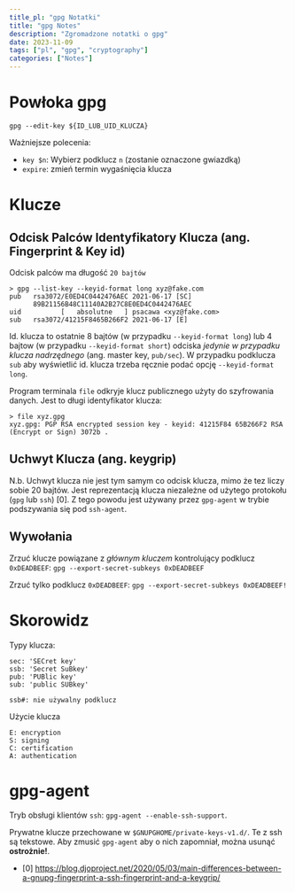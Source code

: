 ```yaml
---
title_pl: "gpg Notatki"
title: "gpg Notes"
description: "Zgromadzone notatki o gpg"
date: 2023-11-09
tags: ["pl", "gpg", "cryptography"]
categories: ["Notes"]
---
```


# Powłoka gpg

`gpg --edit-key ${ID_LUB_UID_KLUCZA}`

Ważniejsze polecenia:

- `key $n`: Wybierz podklucz `n` (zostanie oznaczone gwiazdką)
- `expire`: zmień termin wygaśnięcia klucza

# Klucze

## Odcisk Palców Identyfikatory Klucza (ang. Fingerprint & Key id)

Odcisk palców ma długość `20 bajtów`

```
> gpg --list-key --keyid-format long xyz@fake.com
pub   rsa3072/E0ED4C0442476AEC 2021-06-17 [SC]
      89B21156B48C11140A2B27C8E0ED4C0442476AEC
uid          [   absolutne   ] psacawa <xyz@fake.com>
sub   rsa3072/41215F8465B266F2 2021-06-17 [E]
```

Id. klucza to ostatnie 8 bajtów (w przypadku `--keyid-format long`) lub 4 bajtow (w przypadku `--keyid-format short`) odciska _jedynie w przypadku klucza nadrzędnego_ (ang. master key, `pub/sec`). W przypadku podklucza `sub` aby wyświetlić id. klucza trzeba ręcznie podać opcję `--keyid-format long`.

Program terminala `file` odkryje klucz publicznego użyty do szyfrowania danych. Jest to długi identyfikator klucza:

```
> file xyz.gpg
xyz.gpg: PGP RSA encrypted session key - keyid: 41215F84 65B266F2 RSA (Encrypt or Sign) 3072b .
```

## Uchwyt Klucza (ang. keygrip)

N.b. Uchwyt klucza nie jest tym samym co odcisk klucza, mimo że tez liczy sobie 20 bajtów. Jest reprezentacją klucza niezależne od użytego protokołu (`gpg` lub `ssh`) [0]. Z tego powodu jest używany przez `gpg-agent` w trybie podszywania się pod `ssh-agent`.

## Wywołania

Zrzuć klucze powiązane z _głównym kluczem_ kontrolujący podklucz `0xDEADBEEF`:
`gpg --export-secret-subkeys 0xDEADBEEF`

Zrzuć tylko podklucz `0xDEADBEEF`:
`gpg --export-secret-subkeys 0xDEADBEEF!`

# Skorowidz

Typy klucza:

```
sec: 'SECret key'
ssb: 'Secret SuBkey'
pub: 'PUBlic key'
sub: 'public SUBkey'
```

```
ssb#: nie używalny podklucz
```

Użycie klucza

```
E: encryption
S: signing
C: certification
A: authentication
```

# gpg-agent

Tryb obsługi klientów `ssh`: `gpg-agent --enable-ssh-support`.

Prywatne klucze przechowane w `$GNUPGHOME/private-keys-v1.d/`. Te z ssh są tekstowe. Aby zmusić `gpg-agent` aby o nich zapomniał, można usunąć **ostrożnie!**.

<!-- TODO 10/11/20 psacawa: ssb# ? -->
<!-- TODO 10/11/20 psacawa:--export-secret-subkey makes unusable?  -->

- [0] https://blog.djoproject.net/2020/05/03/main-differences-between-a-gnupg-fingerprint-a-ssh-fingerprint-and-a-keygrip/

